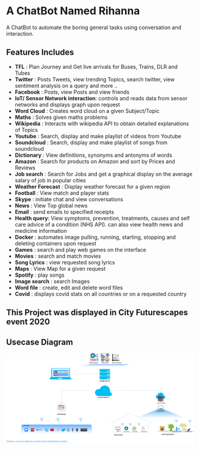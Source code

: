 # A ChatBot Named Rihanna
A ChatBot to automate the boring general tasks using conversation and interaction.

## Features Includes
* __TFL__ : Plan Journey and Get live arrivals for Buses, Trains, DLR and Tubes
* **Twitter** : Posts Tweets, view trending Topics, search twitter, view sentiment analysis on a query and more ..
* **Facebook** : Posts, view Posts and view friends
* **IoT/ Sensor Network interaction**: controls and reads data from sensor networks and displays graph upon request
* **Word Cloud** : Creates word cloud on a given Subject/Topic
* **Maths** : Solves given maths problems
* **Wikipedia** : Interacts with wikipedia API to obtain detailed explanations of Topics
* **Youtube** : Search, display and make playlist of videos from Youtube
* **Soundcloud** : Search, display and make playlist of songs from soundcloud
* **Dictionary** : View definitions, synonyms and antonyms of words
* **Amazon** : Search for products on Amazon and sort by Prices and Reviews
* **Job search** : Search for Jobs and get a graphical display on the average salary of job in popular cities
* **Weather Forecast** : Display weather forecast for a given region
* **Football** : View match and player stats
* **Skype** : initiate chat and view conversations
* **News** : View Top global news
* **Email** : send emails to specified receipts
* **Health query**: View symptoms, prevention, treatments, causes and self care advice of a condition (NHS API). can also view health news and medicine information
* **Docker** : automates image pulling, running, starting, stopping and deleting containers upon request
* **Games** : search and play web games on the interface
* **Movies** : search and match movies
* **Song Lyrics** : view requested song lyrics
* **Maps** : View Map for a given request
* **Spotify** : play songs
* **Image search** : search Images
* **Word file** : create, edit and delete word files
* **Covid** : displays covid stats on all countries or on a requested country


## This Project was displayed in City Futurescapes event 2020

## Usecase Diagram
![usecase architecture](img/rihanna_usecase.png)

